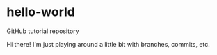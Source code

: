 # hello-world
GitHub tutorial repository

Hi there! 
I'm just playing around a little bit with branches, commits, etc.
